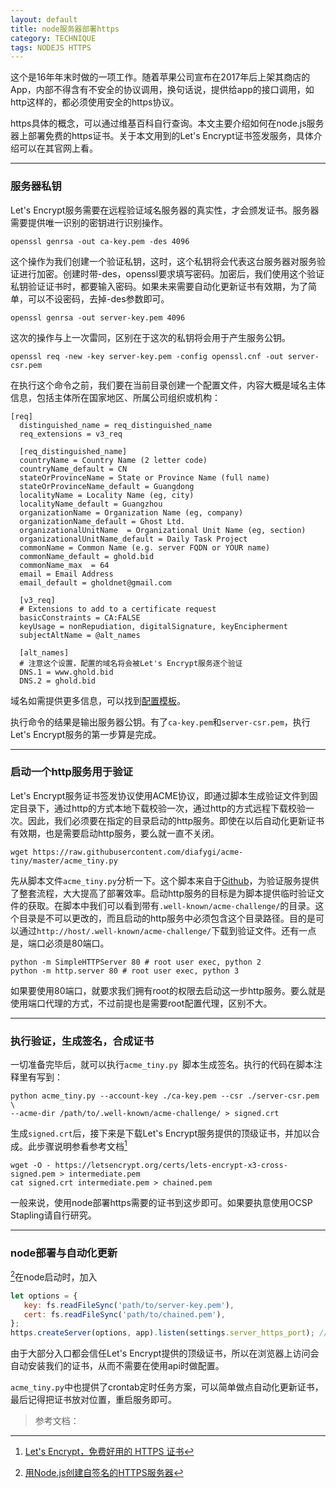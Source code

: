 ```yaml
---
layout: default
title: node服务器部署https
category: TECHNIQUE
tags: NODEJS HTTPS
---
```


这个是16年年末时做的一项工作。随着苹果公司宣布在2017年后上架其商店的App，内部不得含有不安全的协议调用，换句话说，提供给app的接口调用，如http这样的，都必须使用安全的https协议。

https具体的概念，可以通过维基百科自行查询。本文主要介绍如何在node.js服务器上部署免费的https证书。关于本文用到的Let's Encrypt证书签发服务，具体介绍可以在其官网上看。

<!-- excerpt -->

---

### 服务器私钥

Let's Encrypt服务需要在远程验证域名服务器的真实性，才会颁发证书。服务器需要提供唯一识别的密钥进行识别操作。

```shell
openssl genrsa -out ca-key.pem -des 4096
```

这个操作为我们创建一个验证私钥，这时，这个私钥将会代表这台服务器对服务验证进行加密。创建时带-des，openssl要求填写密码。加密后，我们使用这个验证私钥验证证书时，都要输入密码。如果未来需要自动化更新证书有效期，为了简单，可以不设密码，去掉-des参数即可。

```shell
openssl genrsa -out server-key.pem 4096
```

这次的操作与上一次雷同，区别在于这次的私钥将会用于产生服务公钥。

```shell
openssl req -new -key server-key.pem -config openssl.cnf -out server-csr.pem
```

在执行这个命令之前，我们要在当前目录创建一个配置文件，内容大概是域名主体信息，包括主体所在国家地区、所属公司组织或机构：

```properties
[req]
  distinguished_name = req_distinguished_name
  req_extensions = v3_req

  [req_distinguished_name]
  countryName = Country Name (2 letter code)  
  countryName_default = CN  
  stateOrProvinceName = State or Province Name (full name)  
  stateOrProvinceName_default = Guangdong
  localityName = Locality Name (eg, city)  
  localityName_default = Guangzhou
  organizationName = Organization Name (eg, company)
  organizationName_default = Ghost Ltd.
  organizationalUnitName  = Organizational Unit Name (eg, section)  
  organizationalUnitName_default = Daily Task Project
  commonName = Common Name (e.g. server FQDN or YOUR name)
  commonName_default = ghold.bid
  commonName_max  = 64
  email = Email Address
  email_default = gholdnet@gmail.com

  [v3_req]  
  # Extensions to add to a certificate request  
  basicConstraints = CA:FALSE  
  keyUsage = nonRepudiation, digitalSignature, keyEncipherment  
  subjectAltName = @alt_names  

  [alt_names]  
  # 注意这个设置，配置的域名将会被Let's Encrypt服务逐个验证
  DNS.1 = www.ghold.bid
  DNS.2 = ghold.bid
```

域名如需提供更多信息，可以找到[配置模板](http://web.mit.edu/crypto/openssl.cnf)。

执行命令的结果是输出服务器公钥。有了`ca-key.pem`和`server-csr.pem`，执行Let's Encrypt服务的第一步算是完成。

---

### 启动一个http服务用于验证

Let's Encrypt服务证书签发协议使用ACME协议，即通过脚本生成验证文件到固定目录下，通过http的方式本地下载校验一次，通过http的方式远程下载校验一次。因此，我们必须要在指定的目录启动的http服务。即使在以后自动化更新证书有效期，也是需要启动http服务，要么就一直不关闭。

```shell
wget https://raw.githubusercontent.com/diafygi/acme-tiny/master/acme_tiny.py
```

先从脚本文件`acme_tiny.py`分析一下。这个脚本来自于[Github](https://github.com/diafygi/acme-tiny)，为验证服务提供了整套流程，大大提高了部署效率。启动http服务的目标是为脚本提供临时验证文件的获取。在脚本中我们可以看到带有`.well-known/acme-challenge/`的目录。这个目录是不可以更改的，而且启动的http服务中必须包含这个目录路径。目的是可以通过`http://host/.well-known/acme-challenge/`下载到验证文件。还有一点是，端口必须是80端口。

```shell
python -m SimpleHTTPServer 80 # root user exec, python 2
python -m http.server 80 # root user exec, python 3
```

如果要使用80端口，就要求我们拥有root的权限去启动这一步http服务。要么就是使用端口代理的方式，不过前提也是需要root配置代理，区别不大。

---

### 执行验证，生成签名，合成证书

一切准备完毕后，就可以执行`acme_tiny.py `脚本生成签名。执行的代码在脚本注释里有写到：

```shell
python acme_tiny.py --account-key ./ca-key.pem --csr ./server-csr.pem \
--acme-dir /path/to/.well-known/acme-challenge/ > signed.crt
```

生成`signed.crt`后，接下来是下载Let's Encrypt服务提供的顶级证书，并加以合成。此步骤说明参看参考文档[^1]

```shell
wget -O - https://letsencrypt.org/certs/lets-encrypt-x3-cross-signed.pem > intermediate.pem
cat signed.crt intermediate.pem > chained.pem
```

一般来说，使用node部署https需要的证书到这步即可。如果要执意使用OCSP Stapling请自行研究。

---

### node部署与自动化更新

[^2]在node启动时，加入

```javascript
let options = {
   key: fs.readFileSync('path/to/server-key.pem'),
   cert: fs.readFileSync('path/to/chained.pem'),
};
https.createServer(options, app).listen(settings.server_https_port); // 默认443
```

由于大部分入口都会信任Let's Encrypt提供的顶级证书，所以在浏览器上访问会自动安装我们的证书，从而不需要在使用api时做配置。

`acme_tiny.py`中也提供了crontab定时任务方案，可以简单做点自动化更新证书，最后记得把证书放对位置，重启服务即可。

> 参考文档：

[^1]: [Let's Encrypt，免费好用的 HTTPS 证书](https://imququ.com/post/letsencrypt-certificate.html)

[^2]: [用Node.js创建自签名的HTTPS服务器](https://cnodejs.org/topic/54745ac22804a0997d38b32d)
